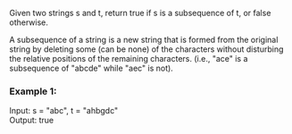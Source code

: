 Given two strings s and t, return true if s is a subsequence of t, or false otherwise.<br/>

A subsequence of a string is a new string that is formed from the original string by deleting some (can be none) of the characters without disturbing the relative positions of the remaining characters. (i.e., "ace" is a subsequence of "abcde" while "aec" is not).<br/>

 

### Example 1:

Input: s = "abc", t = "ahbgdc"<br/>
Output: true<br/>